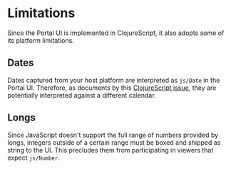 # Limitations

Since the Portal UI is implemented in ClojureScript, it also adopts some of its
platform limitations.

## Dates

Dates captured from your host platform are interpreted as `js/Date` in the
Portal UI. Therefore, as documents by this [ClojureScript issue][date-issue],
they are potentially interpreted against a different calendar.

## Longs

Since JavaScript doesn't support the full range of numbers provided by longs,
integers outside of a certain range must be boxed and shipped as string to the
UI. This precludes them from participating in viewers that expect `js/Number`.


[date-issue]: https://github.com/clojure/clojurescript-site/issues/367